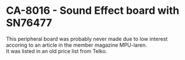 # CA-8016 - Sound Effect board with SN76477
This peripheral board was probably never made due to low interest accoring to an article in the member magazine MPU-laren.  
It was listed in an old price list from Telko.